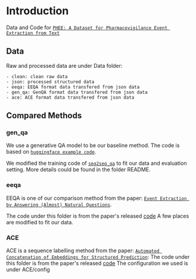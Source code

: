# Introduction

Data and Code for [``PHEE: A Dataset for Pharmacovigilance Event Extraction from Text``](https://arxiv.org/abs/2210.12560/)

## Data

Raw and processed data are under Data folder:
```
- clean: clean raw data
- json: processed structured data
- eeqa: EEQA format data transfered from json data
- gen_qa: GenQA format data transfered from json data
- ace: ACE format data transfered from json data
```

## Compared Methods
### gen_qa

We use a generative QA model to be our baseline method.
The code is based on  [`huggingface example code`](https://github.com/huggingface/transformers/blob/master/examples/pytorch/question-answering/).

We modified the training code of [`seq2seq_qa`](https://github.com/huggingface/transformers/blob/master/examples/pytorch/question-answering/run_seq2seq_qa.py) to fit our data and evaluation setting. More details could be found in the folder README. 

### eeqa

EEQA is one of our comparison method from the paper: [`Event Extraction by Answering (Almost) Natural Questions`](https://arxiv.org/abs/2004.13625).

The code under this folder is from the paper's released [code](https://github.com/xinyadu/eeqa) 
A few places are modified to fit our data.


### ACE

ACE is a sequence labelling method from the paper: [`Automated Concatenation of Embeddings for Structured Prediction`](https://arxiv.org/pdf/2010.05006):
The code under this folder is from the paper's released [code](https://github.com/Alibaba-NLP/ACE) 
The configuration we used is under ACE/config

